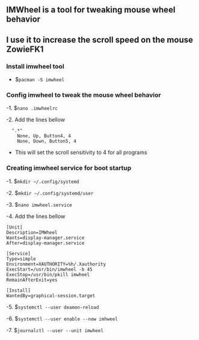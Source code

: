 ## IMWheel is a tool for tweaking mouse wheel behavior

## I use it to increase the scroll speed on the mouse ZowieFK1

### Install imwheel tool
- $`pacman -S imwheel`

### Config imwheel to tweak the mouse wheel behavior

-1. $`nano .imwheelrc` 

-2. Add the lines bellow
```
  ".*"
    None, Up, Button4, 4
    None, Down, Button5, 4
```
  - This will set the scroll sensitivity to 4 for all programs
  
### Creating imwheel service for boot startup

-1. $`mkdir ~/.config/systemd`

-2. $`mkdir ~/.config/systemd/user`

-3. $`nano imwheel.service`

-4. Add the lines bellow
```                              
[Unit]
Description=IMWheel
Wants=display-manager.service
After=display-manager.service

[Service]
Type=simple
Environment=XAUTHORITY=%h/.Xauthority
ExecStart=/usr/bin/imwheel -b 45
ExecStop=/usr/bin/pkill imwheel
RemainAfterExit=yes

[Install]
WantedBy=graphical-session.target
```
-5. $`systemctl --user deamon-reload`

-6. $`systemctl --user enable --now imhweel`

-7. $`journalctl --user --unit imwheel`


